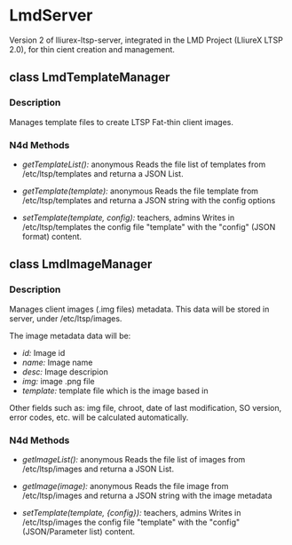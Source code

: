 LmdServer
=========

Version 2 of lliurex-ltsp-server, integrated in the LMD Project (LliureX LTSP 2.0), for thin cient creation and management.

class LmdTemplateManager
------------------------

### Description

Manages template files to create LTSP Fat-thin client images.
 
### N4d Methods

* *_getTemplateList():_* anonymous
Reads the file list of templates from /etc/ltsp/templates and returna a JSON List.

* *_getTemplate(template):_* anonymous
Reads the file template from /etc/ltsp/templates and returna a JSON string with the config options
	
* *setTemplate(template, config):* teachers, admins
Writes in /etc/ltsp/templates the config file "template" with the "config" (JSON format) content.


class LmdImageManager
------------------------

### Description

Manages client images (.img files) metadata. This data will be stored in server, under /etc/ltsp/images.

The image metadata data will be:

* *id:* Image id
* *name:* Image name
* *desc:* Image descripion
* *img:* image .png file
* *template:* template file which is the image based in

Other fields such as: img file, chroot, date of last modification, SO version, error codes, etc. will be calculated automatically.

 
### N4d Methods

* *_getImageList():_* anonymous
Reads the file list of images from /etc/ltsp/images and returna a JSON List.

* *_getImage(image):_* anonymous
Reads the file image from /etc/ltsp/images and returna a JSON string with the image metadata
	
* *_setTemplate(template, {config})_:* teachers, admins
Writes in /etc/ltsp/images the config file "template" with the "config" (JSON/Parameter list) content.